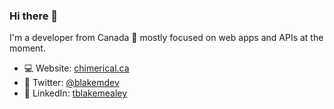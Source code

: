 ### Hi there 👋

I'm a developer from Canada 🍁 mostly focused on web apps and APIs at the moment.

- 💻 Website: [chimerical.ca](https://chimerical.ca/)
- 🐤 Twitter: [@blakemdev](https://twitter.com/blakemdev)
- 💼 LinkedIn: [tblakemealey](https://www.linkedin.com/in/tblakemealey/)
